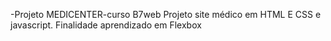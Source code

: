 -Projeto MEDICENTER-curso B7web
Projeto site médico em HTML E CSS e javascript.
Finalidade aprendizado em Flexbox
